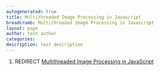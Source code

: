 ```yaml
---
autogenerated: true
title: Multithreaded Image Processing in Javascript
breadcrumb: Multithreaded Image Processing in Javascript
layout: page
author: test author
categories: 
description: test description
---
```


1.  REDIRECT [Multithreaded Image Processing in JavaScript](Multithreaded_Image_Processing_in_JavaScript "wikilink")
